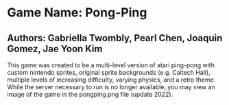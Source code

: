 # Game Name: Pong-Ping
## Authors: Gabriella Twombly, Pearl Chen, Joaquin Gomez, Jae Yoon Kim

This game was created to be a multi-level version of atari ping-pong with custom nintendo sprites, original sprite backgrounds (e.g. Caltech Hall), multiple levels of increasing difficulty, varying physics, and a retro theme. While the server necessary to run is no longer available, you may view an image of the game in the pongping.png file (update 2022).
